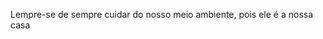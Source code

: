 <!DOCTYPE HTML>
<html>
<meta charset= "utf-8">
<title> O Meio Ambiente </title>
<p> Lempre-se de sempre cuidar do nosso meio ambiente, pois ele é a nossa casa </p>
